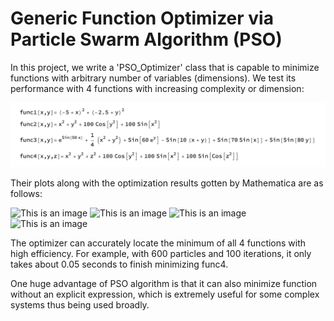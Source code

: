 # Generic Function Optimizer via Particle Swarm Algorithm (PSO)

In this project, we write a 'PSO_Optimizer' class that is capable to minimize functions with arbitrary number of variables (dimensions). We test its performance with 4 functions with increasing complexity or dimension:

![Image](formulas.png)

Their plots along with the optimization results gotten by Mathematica are as follows:

![This is an image](https://github.com/JiayuX/Generic-Function-Optimizer-via-Particle-Swarm-Algorithm/edit/main/func1.png)
![This is an image](https://github.com/JiayuX/Generic-Function-Optimizer-via-Particle-Swarm-Algorithm/edit/main/func2.png)
![This is an image](https://github.com/JiayuX/Generic-Function-Optimizer-via-Particle-Swarm-Algorithm/edit/main/func3.png)
![This is an image](https://github.com/JiayuX/Generic-Function-Optimizer-via-Particle-Swarm-Algorithm/edit/main/func4.png)

The optimizer can accurately locate the minimum of all 4 functions with high efficiency. For example, with 600 particles and 100 iterations, it only takes about 0.05 seconds to finish minimizing func4.

One huge advantage of PSO algorithm is that it can also minimize function without an explicit expression, which is extremely useful for some complex systems thus being used broadly.
